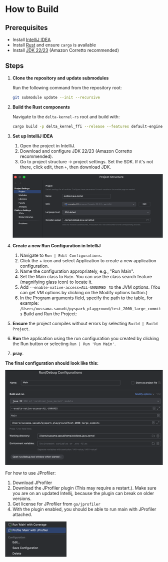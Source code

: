 # How to Build

## Prerequisites
- Install [IntelliJ IDEA](https://www.jetbrains.com/idea/download/)
- Install [Rust](https://www.rust-lang.org/) and ensure `cargo` is available
- Install [JDK 22/23](https://aws.amazon.com/corretto/) (Amazon Corretto recommended)


## Steps
1. **Clone the repository and update submodules**
    
    Run the following command from the repository root:
   ```sh
   git submodule update --init --recursive
   ```
2) **Build the Rust components**

    Navigate to the `delta-kernel-rs` root and build with:
    ```sh
    cargo build -p delta_kernel_ffi --release --features default-engine
    ```

3) **Set up IntelliJ IDEA**
   1. Open the project in IntelliJ.
   2. Download and configure JDK 22/23 (Amazon Corretto recommended).
   3. Go to project structure -> project settings. Set the SDK. If it's not there, click edit, then `+`, then download JDK.
   
     ![img_2.png](img_2.png)


4) **Create a new Run Configuration in IntelliJ**

   1. Navigate to `Run | Edit Configurations`.
   2. Click the + icon and select Application to create a new application configuration.
   3. Name the configuration appropriately, e.g., "Run Main". 
   4. Set the Main class to `Main`. You can use the class search feature (magnifying glass icon) to locate it.
   5. Add `--enable-native-access=ALL-UNNAMED ` to the JVM options. (You can get VM options by clicking on the Modify options button.)
   6. In the Program arguments field, specify the path to the table, for example: 
   `/Users/oussama.saoudi/pyspark_playground/test_2000_large_commits`
      Build and Run the Project:

5) **Ensure** the project compiles without errors by selecting `Build | Build Project`.
6) **Run** the application using the run configuration you created by clicking the Run button or selecting `Run | Run 'Run Main'`.
7) **pray**. 


**The final configuration should look like this:**

![img.png](img.png)


For how to use JProfiler:
1) Download JProfiler
2) Download the JProfiler plugin (This may require a restart.). Make sure you are on an updated Intellij, because the plugin can break on older versions.
3) Get license for JProfiler from `go/jprofiler`
4) With the plugin enabled, you should be able to run main with JProfiler attached.

![img_1.png](img_1.png)
